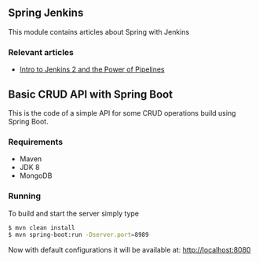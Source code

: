 ## Spring Jenkins

This module contains articles about Spring with Jenkins

### Relevant articles

- [Intro to Jenkins 2 and the Power of Pipelines](https://www.baeldung.com/ops/jenkins-pipelines)

## Basic CRUD API with Spring Boot

This is the code of a simple API for some CRUD operations build using Spring Boot.

### Requirements

- Maven
- JDK 8
- MongoDB

### Running
To build and start the server simply type

```bash
$ mvn clean install
$ mvn spring-boot:run -Dserver.port=8989
```

Now with default configurations it will be available at: [http://localhost:8080](http://localhost:8080)
